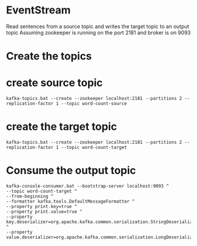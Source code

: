 # EventStream
  Read sentences  from a source topic and writes the target topic to an output topic
  Assuming zookeeper is running on the port 2181 and broker is on 9093
# Create the topics
  # create source topic
    kafka-topics.bat --create --zookeeper localhost:2181 --partitions 2 --replication-factor 1 --topic word-count-source
  # create the target topic
    kafka-topics.bat --create --zookeeper localhost:2181 --partitions 2 --replication-factor 1 --topic word-count-target

# Consume the output topic
    kafka-console-consumer.bat --bootstrap-server localhost:9093 ^
    --topic word-count-target ^
    --from-beginning ^
    --formatter kafka.tools.DefaultMessageFormatter ^
    --property print.key=true ^
    --property print.value=true ^
    --property key.deserializer=org.apache.kafka.common.serialization.StringDeserializer ^
    --property value.deserializer=org.apache.kafka.common.serialization.LongDeserializer